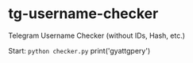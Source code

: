 # tg-username-checker
Telegram Username Checker (without IDs, Hash, etc.)

Start:
``python checker.py``
print('gyattgpery')